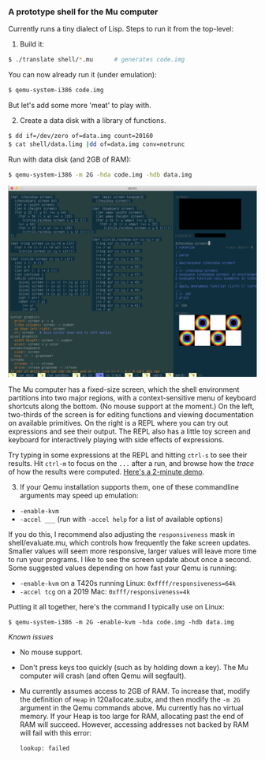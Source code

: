 ### A prototype shell for the Mu computer

Currently runs a tiny dialect of Lisp. Steps to run it from the top-level:

1. Build it:

  ```sh
  $ ./translate shell/*.mu      # generates code.img
  ```

  You can now already run it (under emulation):
  ```sh
  $ qemu-system-i386 code.img
  ```

  But let's add some more 'meat' to play with.

2. Create a data disk with a library of functions.

  ```sh
  $ dd if=/dev/zero of=data.img count=20160
  $ cat shell/data.limg |dd of=data.img conv=notrunc
  ```

  Run with data disk (and 2GB of RAM):
  ```sh
  $ qemu-system-i386 -m 2G -hda code.img -hdb data.img
  ```

  <img alt='screenshot of the Mu shell' src='../html/20210615-shell.png'>

  The Mu computer has a fixed-size screen, which the shell environment
  partitions into two major regions, with a context-sensitive menu of keyboard
  shortcuts along the bottom. (No mouse support at the moment.) On the left,
  two-thirds of the screen is for editing functions and viewing documentation
  on available primitives. On the right is a REPL where you can try out
  expressions and see their output. The REPL also has a little toy screen and
  keyboard for interactively playing with side effects of expressions.

  Try typing in some expressions at the REPL and hitting `ctrl-s` to see their
  results. Hit `ctrl-m` to focus on the `...` after a run, and browse how the
  _trace_ of how the results were computed. [Here's a 2-minute demo](https://archive.org/details/akkartik-mu-2021-05-31).

3. If your Qemu installation supports them, one of these commandline arguments
   may speed up emulation:

  - `-enable-kvm`
  - `-accel ___` (run with `-accel help` for a list of available options)

  If you do this, I recommend also adjusting the `responsiveness` mask in
  shell/evaluate.mu, which controls how frequently the fake screen updates.
  Smaller values will seem more responsive, larger values will leave more time
  to run your programs. I like to see the screen update about once a second.
  Some suggested values depending on how fast your Qemu is running:

  - `-enable-kvm` on a T420s running Linux: `0xffff/responsiveness=64k`
  - `-accel tcg` on a 2019 Mac: `0xfff/responsiveness=4k`

  Putting it all together, here's the command I typically use on Linux:

  ```
  $ qemu-system-i386 -m 2G -enable-kvm -hda code.img -hdb data.img
  ```

*Known issues*

* No mouse support.

* Don't press keys too quickly (such as by holding down a key). The Mu
  computer will crash (and often Qemu will segfault).

* Mu currently assumes access to 2GB of RAM. To increase that, modify the
  definition of `Heap` in 120allocate.subx, and then modify the `-m 2G`
  argument in the Qemu commands above. Mu currently has no virtual
  memory. If your Heap is too large for RAM, allocating past the end of RAM
  will succeed. However, accessing addresses not backed by RAM will fail with
  this error:

  ```
  lookup: failed
  ```
